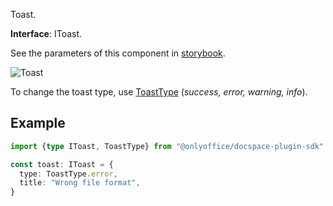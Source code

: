 Toast.

**Interface**: IToast.

See the parameters of this component in [storybook](https://storybook.onlyoffice.io/?path=/docs/components-toast--docs).

![Toast](/assets/images/docspace/toast.png)

To change the toast type, use [ToastType](https://github.com/ONLYOFFICE/docspace-plugin-sdk/blob/master/src/interfaces/components/IToast.ts) (*success, error, warning, info*).

## Example

``` ts
import {type IToast, ToastType} from "@onlyoffice/docspace-plugin-sdk"

const toast: IToast = {
  type: ToastType.error,
  title: "Wrong file format",
}
```
